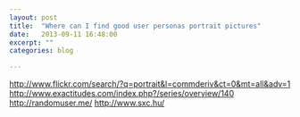 ```yaml
---
layout: post
title:  "Where can I find good user personas portrait pictures"
date:   2013-09-11 16:48:00
excerpt: ""
categories: blog

---
```



http://www.flickr.com/search/?q=portrait&l=commderiv&ct=0&mt=all&adv=1
http://www.exactitudes.com/index.php?/series/overview/140
http://randomuser.me/
http://www.sxc.hu/
